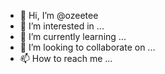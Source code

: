 - 👋 Hi, I’m @ozeetee
- 👀 I’m interested in ...
- 🌱 I’m currently learning ...
- 💞️ I’m looking to collaborate on ...
- 📫 How to reach me ...

<!---
ozeetee/ozeetee is a ✨ special ✨ repository because its `README.md` (this file) appears on your GitHub profile.
You can click the Preview link to take a look at your changes.
--->
